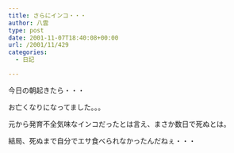 ```yaml
---
title: さらにインコ・・・
author: 八雲
type: post
date: 2001-11-07T18:40:08+00:00
url: /2001/11/429
categories:
  - 日記

---
```

今日の朝起きたら・・・
  
お亡くなりになってました。。。
  
元から発育不全気味なインコだったとは言え、まさか数日で死ぬとは。
  
結局、死ぬまで自分でエサ食べられなかったんだねぇ・・・